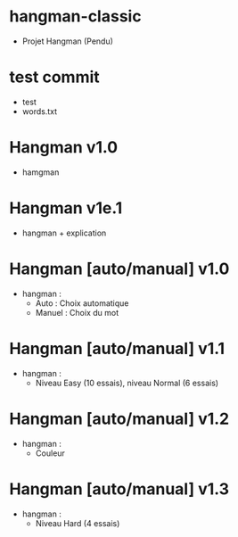 # hangman-classic
  - Projet Hangman (Pendu)

# test commit
  - test
  - words.txt

# Hangman v1.0
  - hamgman

# Hangman v1e.1
  - hangman + explication

# Hangman [auto/manual] v1.0
  - hangman :
      - Auto : Choix automatique
      - Manuel : Choix du mot
   
# Hangman [auto/manual] v1.1
  - hangman :
      - Niveau Easy (10 essais), niveau Normal (6 essais)
   
# Hangman [auto/manual] v1.2
  - hangman :
      - Couleur

# Hangman [auto/manual] v1.3
  - hangman :
      - Niveau Hard (4 essais)
